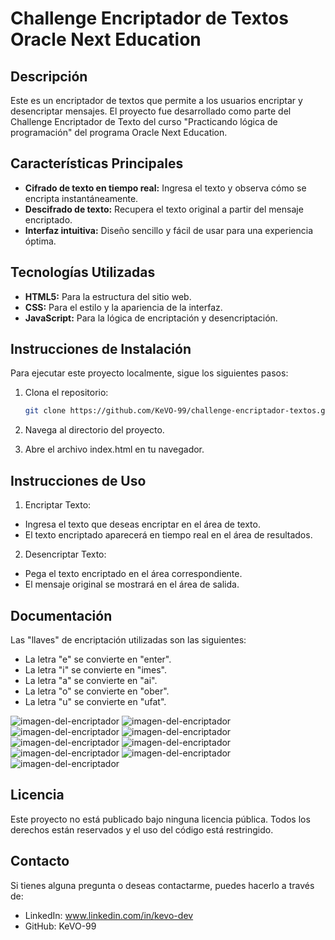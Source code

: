 # Challenge Encriptador de Textos Oracle Next Education

## Descripción

Este es un encriptador de textos que permite a los usuarios encriptar y desencriptar mensajes. El proyecto fue desarrollado como parte del Challenge Encriptador de Texto del curso "Practicando lógica de programación" del programa Oracle Next Education.

## Características Principales

- **Cifrado de texto en tiempo real:** Ingresa el texto y observa cómo se encripta instantáneamente.
- **Descifrado de texto:** Recupera el texto original a partir del mensaje encriptado.
- **Interfaz intuitiva:** Diseño sencillo y fácil de usar para una experiencia óptima.

## Tecnologías Utilizadas

- **HTML5:** Para la estructura del sitio web.
- **CSS:** Para el estilo y la apariencia de la interfaz.
- **JavaScript:** Para la lógica de encriptación y desencriptación.

## Instrucciones de Instalación

Para ejecutar este proyecto localmente, sigue los siguientes pasos:

1. Clona el repositorio:
   ```bash
   git clone https://github.com/KeVO-99/challenge-encriptador-textos.git

2. Navega al directorio del proyecto.

3. Abre el archivo index.html en tu navegador. 

## Instrucciones de Uso

1. Encriptar Texto:
* Ingresa el texto que deseas encriptar en el área de texto.
* El texto encriptado aparecerá en tiempo real en el área de resultados.

2. Desencriptar Texto:
* Pega el texto encriptado en el área correspondiente.
* El mensaje original se mostrará en el área de salida.

## Documentación

Las "llaves" de encriptación utilizadas son las siguientes:

* La letra "e" se convierte en "enter".
* La letra "i" se convierte en "imes".
* La letra "a" se convierte en "ai".
* La letra "o" se convierte en "ober".
* La letra "u" se convierte en "ufat".

![imagen-del-encriptador](images/encriptador-1.jpg "Imagen del encriptador")
![imagen-del-encriptador](images/encriptador-2.jpg "Imagen del encriptador")
![imagen-del-encriptador](images/encriptador-3.jpg "Imagen del encriptador")
![imagen-del-encriptador](images/encriptador-4.jpg "Imagen del encriptador")
![imagen-del-encriptador](images/encriptador-5.jpg "Imagen del encriptador")
![imagen-del-encriptador](images/encriptador-6.jpg "Imagen del encriptador")
![imagen-del-encriptador](images/encriptador-7.jpg "Imagen del encriptador")
![imagen-del-encriptador](images/encriptador-8.jpg "Imagen del encriptador")
![imagen-del-encriptador](images/encriptador-9.jpg "Imagen del encriptador")

## Licencia

Este proyecto no está publicado bajo ninguna licencia pública. Todos los derechos están reservados y el uso del código está restringido.

## Contacto

Si tienes alguna pregunta o deseas contactarme, puedes hacerlo a través de:

* LinkedIn: www.linkedin.com/in/kevo-dev
* GitHub: KeVO-99